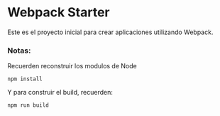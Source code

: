 # Webpack Starter

Este es el proyecto inicial para crear aplicaciones utilizando Webpack.

### Notas:

Recuerden reconstruir los modulos de Node
```
npm install
```

Y para construir el build, recuerden:
```
npm run build
```